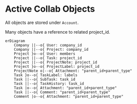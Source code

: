 # Active Collab Objects

All objects are stored under `Account`.

Many objects have a reference to related project_id.

```mermaid
erDiagram
    Company ||--o{ User: company_id
    Company ||--o{ Project: company_id
    Project }o--o{ User: members
    Project ||--o{ Task: project_id
    Project ||--o{ ProjectNote: project_id
    Project }o--o{ ProjectLabel: project_id
    ProjectNote o|--o{ Attachment: "parent_id+parent_type"
    Task }o--o{ TaskLabel: labels
    Task ||--o{ SubTask: task_id
    Task ||--o{ TaskHistory: task_id
    Task |o--o{ Attachment: "parent_id+parent_type"
    Task ||--o{ Comment: "parent_id+parent_type"
    Comment |o--o{ Attachment: "parent_id+parent_type"
```